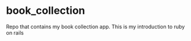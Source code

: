 # book_collection
Repo that contains my book collection app. This is my introduction to ruby on rails
